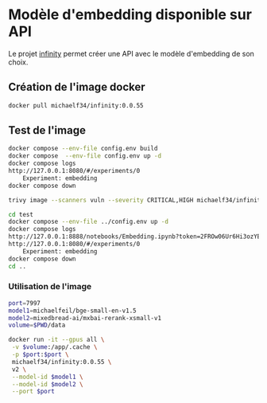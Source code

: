 # Modèle d'embedding disponible sur API

Le projet [infinity](https://github.com/michaelfeil/infinity) permet créer une API avec le modèle d'embedding de son choix.

## Création de l'image docker

```bash
docker pull michaelf34/infinity:0.0.55
```

## Test de l'image

```bash
docker compose --env-file config.env build
docker compose  --env-file config.env up -d
docker compose logs
http://127.0.0.1:8080/#/experiments/0
    Experiment: embedding
docker compose down

trivy image --scanners vuln --severity CRITICAL,HIGH michaelf34/infinity:0.0.55

cd test
docker compose --env-file ../config.env up -d
docker compose logs
http://127.0.0.1:8888/notebooks/Embedding.ipynb?token=2FROw06Ur6Hi3ozYEy6U
http://127.0.0.1:8080/#/experiments/0
    Experiment: embedding
docker compose down
cd ..
```

### Utilisation de l'image

```bash
port=7997
model1=michaelfeil/bge-small-en-v1.5
model2=mixedbread-ai/mxbai-rerank-xsmall-v1
volume=$PWD/data

docker run -it --gpus all \
 -v $volume:/app/.cache \
 -p $port:$port \
 michaelf34/infinity:0.0.55 \
 v2 \
 --model-id $model1 \
 --model-id $model2 \
 --port $port
 ```
